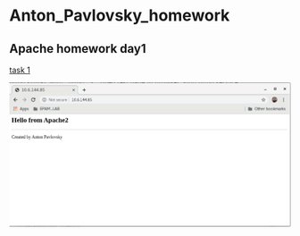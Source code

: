 # Anton_Pavlovsky_homework

## Apache homework day1

[task 1](Apache_day1_task1.sh)

![screenshot](Apache2_installed.png)


